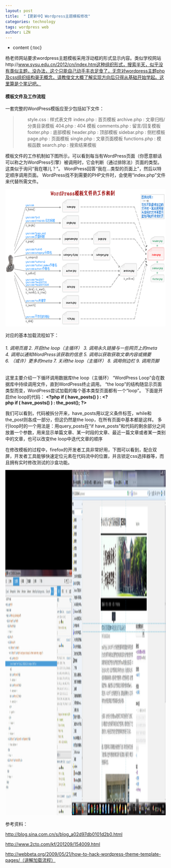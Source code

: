 ```yaml
---
layout: post
title:  "【更新中】Wordpress主题模板修改" 
categories: technology
tags: wordpress web
author: LZN
---
```


* content
{:toc}

杨老师网站要求wordpress主题模板采用浮动框的形式显示内容。类似学校网站http://www.sysu.edu.cn/2012/cn/index.htm这种组织形式，搜索半天，似乎没有类似主题，没办法，这个只能自己动手丰衣足食了，无奈对wordpress主题php及css组织结构毫无概念，请教俊文大概了解实现方向后只得从基础开始学起。这里算是个笔记吧。
<h4>模板文件及工作流程</h4>
一套完整的WordPress模版应至少包括如下文件：
<blockquote>
<p style="padding-left: 30px;">style.css : 样式表文件
index.php : 首页模板
archive.php : 文章归档/分类目录模板
404.php : 404 模板
comments.php : 留言/回复模板
footer.php : 底部模板
header.php : 顶部模板
sidebar.php : 侧栏模板
page.php : 页面模板
single.php : 文章页面模板
functions.php : 模板函数
search.php : 搜索结果模板</p>
</blockquote>
模板文件的工作机制如下图所示，可以看到每当有WordPress页面（你愿意额话可以称之为WordPress引擎）被调用时，它会判断（通过排除法）页面的类型。 这类似于询问“我在哪儿？”。 WordPress回答“我在…类型的页面上”，然后以特定顺序调用页面。 WordPress找不到需要的PHP文件时，会使用“index.php”文件来代替所需文件。

<a href="https://raw.githubusercontent.com/Novarizark/Novarizark.github.io/master/uploads/2014/09/B7WuAagY.gif"><img class="alignnone size-full wp-image-156" src="https://raw.githubusercontent.com/Novarizark/Novarizark.github.io/master/uploads/2014/09/B7WuAagY.gif" alt="B7WuAagY" width="720" height="430" /></a>

对应的基本加载流程如下：
<h6>1. 调用页眉
2. 开启the loop（主循环）
3. 调用永久链接与一些网页上的meta
4. 调用以通知WordPress该获取的信息
5. 调用以获取获取文章内容或摘要
6. （或许）更多的meta
7. 关闭the loop（主循环）
8. 调用侧边栏
9. 调用页脚</h6>
这里主要介绍一下循环调用数据库the loop（主循环）
“WordPress Loop”会在数据库中持续调用文件，直到WordPress终止调用。 “the loop”的结构随显示页面类型而变，WordPress尝试加载的每个基本类型页面都有一个“loop”。 下面是开启the loop的代码：
<strong>&lt;?php if ( have_posts() ) : &lt;?php if ( have_posts() ) : the_post(); ?&gt; </strong>

我们可以看到，代码被拆分开来，have_posts用以定义条件标签，while和the_post则各成一部分，但这仍然是the loop，在所有页面中基本都是这样。 多行loop时的一个用法是：用query_posts在“if have_posts”和代码的剩余部分之间放置一个参数，用来显示单篇文章、某一时段的文章、最近一篇文章或者某一类别中的文章，也可以改变the loop中迭代文章的顺序

在修改模板的过程中，firefox的开发者工具非常好用，下图可以看到，配合双屏，开发者工具能够快速定位元素在代码流中的位置，并且锁定css选择器等，而且拥有实时修改测试的沙盒功能。

<a href="https://raw.githubusercontent.com/Novarizark/Novarizark.github.io/master/uploads/2014/09/test.jpg"><img class="alignnone size-full wp-image-153" src="https://raw.githubusercontent.com/Novarizark/Novarizark.github.io/master/uploads/2014/09/test.jpg" alt="test" width="3286" height="1080" /></a>

参考资料：

http://blog.sina.com.cn/s/blog_a02d97db0101d2b0.html

http://www.2cto.com/kf/201209/154009.html

http://webbeta.org/2009/05/21/how-to-hack-wordpress-theme-template-pages/（讲解加载流程）

